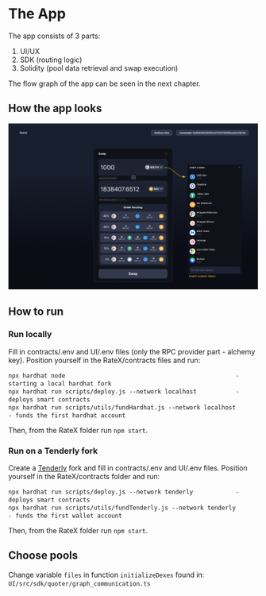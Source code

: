 # The App
The app consists of 3 parts:
1. UI/UX
2. SDK (routing logic)
3. Solidity (pool data retrieval and swap execution)

The flow graph of the app can be seen in the next chapter.

## How the app looks
<div style="flex: 1;">
    <img src="images/ui.png"
         alt="Sql to Mongo parser"
         style="max-width: 100%;" />
  </div>

## How to run

### Run locally
Fill in contracts/.env and UI/.env files (only the RPC provider part - alchemy key).
Position yourself in the RateX/contracts files and run:
```
npx hardhat node                                                - starting a local hardhat fork
npx hardhat run scripts/deploy.js --network localhost           - deploys smart contracts
npx hardhat run scripts/utils/fundHardhat.js --network localhost       - funds the first hardhat account
```
Then, from the RateX folder run `npm start`.

### Run on a Tenderly fork
Create a [Tenderly](https://tenderly.co/) fork and fill in contracts/.env and UI/.env files.
Position yourself in the RateX/contracts folder and run:
```
npx hardhat run scripts/deploy.js --network tenderly            - deploys smart contracts
npx hardhat run scripts/utils/fundTenderly.js --network tenderly       - funds the first wallet account
```
Then, from the RateX folder run `npm start`.


## Choose pools

Change variable `files` in function `initializeDexes` found in: <br>
 `UI/src/sdk/quoter/graph_communication.ts`